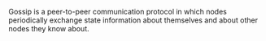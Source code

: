 Gossip is a peer-to-peer communication protocol in which nodes periodically exchange state information about themselves and about other nodes they know about.